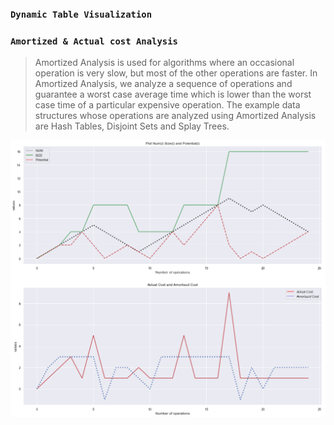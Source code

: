 ### `Dynamic Table Visualization`
### `Amortized & Actual cost Analysis`
>Amortized Analysis is used for algorithms where an occasional operation is very slow, but most of the other operations are faster. In Amortized Analysis, we analyze a sequence of operations and guarantee a worst case average time which is lower than the worst case time of a particular expensive operation.
The example data structures whose operations are analyzed using Amortized Analysis are Hash Tables, Disjoint Sets and Splay Trees.

![Result](graph.png)

